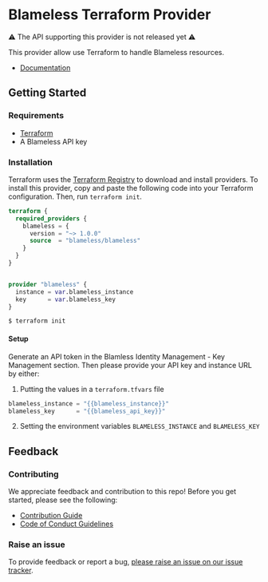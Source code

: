 # Blameless Terraform Provider

:warning: The API supporting this provider is not released yet :warning:

This provider allow use Terraform to handle Blameless resources.

- [Documentation](https://registry.terraform.io/providers/blamelesshq/blameless/latest/docs)

## Getting Started

### Requirements

- [Terraform](https://www.terraform.io/downloads)
- A Blameless API key

### Installation

Terraform uses the [Terraform Registry](https://registry.terraform.io/) to download and install providers. To install
this provider, copy and paste the following code into your Terraform configuration. Then, run `terraform init`.

```terraform
terraform {
  required_providers {
    blameless = {
      version = "~> 1.0.0"
      source  = "blameless/blameless"
    }
  }
}


provider "blameless" {
  instance = var.blameless_instance
  key      = var.blameless_key
}
```

```shell
$ terraform init
```

#### Setup

Generate an API token in the Blamless Identity Management - Key Management section. Then please provide your API key and instance URL by either:

1. Putting the values in a `terraform.tfvars` file

```terraform
blameless_instance = "{{blameless_instance}}"
blameless_key      = "{{blameless_api_key}}"
```

2. Setting the environment variables `BLAMELESS_INSTANCE` and `BLAMELESS_KEY`

## Feedback

### Contributing

We appreciate feedback and contribution to this repo! Before you get started, please see the following:

- [Contribution Guide](./CONTRIBUTING.md)
- [Code of Conduct Guidelines](./CODE_OF_CONDUCT.md)

### Raise an issue

To provide feedback or report a bug, [please raise an issue on our issue tracker](https://github.com/blameless/terraform-provider-blameless/issues).
